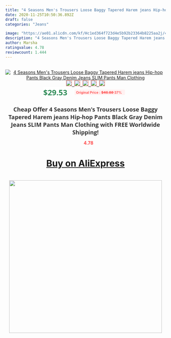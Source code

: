 ```yaml
---
title: "4 Seasons Men's Trousers Loose Baggy Tapered Harem jeans Hip-hop Pants Black Gray Denim Jeans SLIM Pants Man Clothing"
date: 2020-11-25T10:50:36.892Z
draft: false
categories: "Jeans"

image: "https://ae01.alicdn.com/kf/Hc1ed364f723d4e5b92b23364b8225aa2j/4-Seasons-Men-s-Trousers-Loose-Baggy-Tapered-Harem-jeans-Hip-hop-Pants-Black-Gray-Denim.jpg"
description: "4 Seasons Men's Trousers Loose Baggy Tapered Harem jeans Hip-hop Pants Black Gray Denim Jeans SLIM Pants Man Clothing"
author: Marsha
ratingvalue: 4.78
reviewcount: 1.444
---
```

<br>
<div style="text-align: center;">
<a href="https://s.click.aliexpress.com/e/_9wvGAt" target="_blank" rel="nofollow noopener noreferrer"><img alt="4 Seasons Men's Trousers Loose Baggy Tapered Harem jeans Hip-hop Pants Black Gray Denim Jeans SLIM Pants Man Clothing" class="magnifier-image" src="https://ae01.alicdn.com/kf/Hc1ed364f723d4e5b92b23364b8225aa2j/4-Seasons-Men-s-Trousers-Loose-Baggy-Tapered-Harem-jeans-Hip-hop-Pants-Black-Gray-Denim.jpg_640x640.jpg">
<br>
<img style="border:1px solid salmon" src="https://ae01.alicdn.com/kf/Hc1ed364f723d4e5b92b23364b8225aa2j/4-Seasons-Men-s-Trousers-Loose-Baggy-Tapered-Harem-jeans-Hip-hop-Pants-Black-Gray-Denim.jpg_120x120.jpg">&nbsp;&nbsp;<img style="border:1px solid salmon" src="https://ae01.alicdn.com/kf/H2b0d83dad3eb4d56b3a6d93a97f8a762M/4-Seasons-Men-s-Trousers-Loose-Baggy-Tapered-Harem-jeans-Hip-hop-Pants-Black-Gray-Denim.jpg_120x120.jpg">&nbsp;&nbsp;<img style="border:1px solid salmon" src="https://ae01.alicdn.com/kf/H0d7d6f61639842acb63a8e5c80c8ad27J/4-Seasons-Men-s-Trousers-Loose-Baggy-Tapered-Harem-jeans-Hip-hop-Pants-Black-Gray-Denim.jpg_120x120.jpg">&nbsp;&nbsp;<img style="border:1px solid salmon" src="https://ae01.alicdn.com/kf/H2f724db5d66d4f149ed5b8600ad2ceedA/4-Seasons-Men-s-Trousers-Loose-Baggy-Tapered-Harem-jeans-Hip-hop-Pants-Black-Gray-Denim.jpg_120x120.jpg">&nbsp;&nbsp;<img style="border:1px solid salmon" src="https://ae01.alicdn.com/kf/Hab9c972ed45148c4b6350ecc244d5a44G/4-Seasons-Men-s-Trousers-Loose-Baggy-Tapered-Harem-jeans-Hip-hop-Pants-Black-Gray-Denim.jpg_120x120.jpg"></a></div><br0>
<div style="text-align: center;"><span style="background-color: white; border: 0px; box-sizing: border-box; color: seagreen; display: inline-block; font-family: &quot;open sans&quot; , &quot;arial&quot; , &quot;helvetica&quot; , sans-serif , &quot;heiti&quot;; font-size: 24px; font-stretch: inherit; font-weight: 700; line-height: inherit; margin: 0px 10px 0px 0px; padding: 0px; vertical-align: middle;">$29.53 </span>
<span style="background: rgb(255 , 241 , 241); border-radius: 3px; border: 0px; box-sizing: border-box; color: #ff4747; display: inline-block; font-family: inherit; font-size: 12px; font-stretch: inherit; font-style: inherit; font-variant: inherit; font-weight: 600; line-height: inherit; margin: 0px; padding: 2px 5px; transform: scale(0.9); vertical-align: middle;">Original Price : <b style="text-decoration: line-through;">$46.88 </b> 37%&nbsp;&nbsp;</span></div>
<h1 style="color: #333333; display: inline-block; font-family: &quot;open sans&quot; , &quot;arial&quot; , &quot;helvetica&quot; , sans-serif , &quot;heiti&quot;; font-size: 18px; font-stretch: inherit; font-weight: 700; text-align: center;">Cheap Offer 4 Seasons Men's Trousers Loose Baggy Tapered Harem jeans Hip-hop Pants Black Gray Denim Jeans SLIM Pants Man Clothing with FREE Worldwide Shipping!</h1>
<div style="color: #ff4747; text-align: center;">
<img src="https://4.bp.blogspot.com/-M0ZcTcb-5uY/XleCXlxnR4I/AAAAAAAAAEc/OrjgMkXV1oMQFaCRZj5HQwOCBcu3w1FegCPcBGAYYCw/s1600/star.png" style="height: 15px;">&nbsp;<b>4.78</b></div>
<div class="button_cont" align="center"><a class="buynow_a" href="https://s.click.aliexpress.com/e/_9wvGAt" target="_blank" rel="nofollow noopener noreferrer"><H1>Buy on AliExpress</H1></a></div><br>
<div class="separator" style="clear: both; text-align: center;">
<img src="https://lh3.googleusercontent.com/-pTy5HemUv9M/XlePHvY0dAI/AAAAAAAAAE4/0nX5iRUoIWY8eMW9Dpxeirr157OZliDIgCLcBGAsYHQ/s1600/badge.gif" width="480">
</div>

